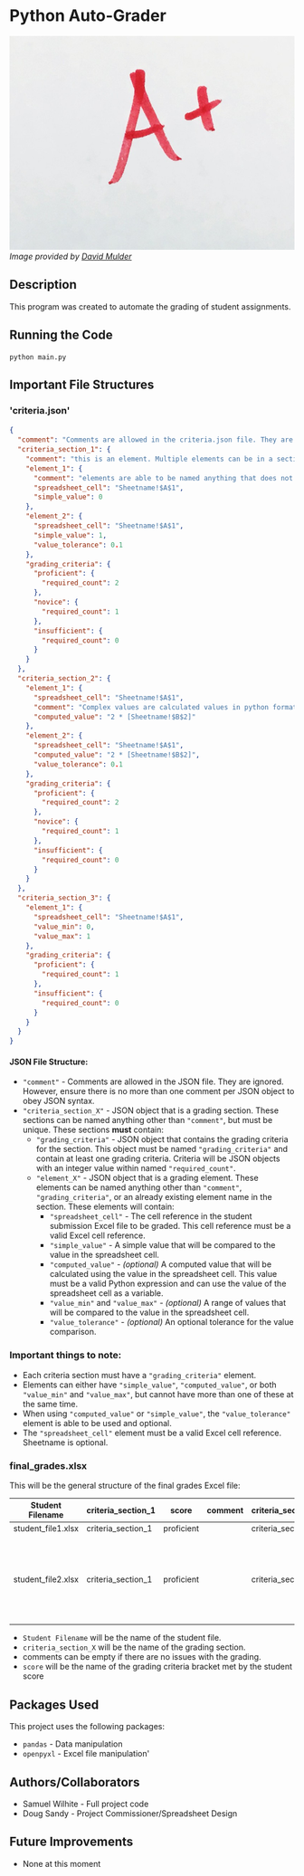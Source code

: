 # Python Auto-Grader
![readme-header-image.jpg](assets/readme-header-image.jpg)\
*Image provided by [David Mulder](https://www.flickr.com/photos/113026679@N03/26647523637)*

## Description
This program was created to automate the grading of student assignments.

## Running the Code
```shell
python main.py
```

## Important File Structures

### 'criteria.json'
```json
{
  "comment": "Comments are allowed in the criteria.json file. They are ignored.",
  "criteria_section_1": {
    "comment": "this is an element. Multiple elements can be in a section.",
    "element_1": {
      "comment": "elements are able to be named anything that does not already exist, comment or grading_criteria",
      "spreadsheet_cell": "Sheetname!$A$1",
      "simple_value": 0
    },
    "element_2": {
      "spreadsheet_cell": "Sheetname!$A$1",
      "simple_value": 1,
      "value_tolerance": 0.1
    },
    "grading_criteria": {
      "proficient": {
        "required_count": 2
      },
      "novice": {
        "required_count": 1
      },
      "insufficient": {
        "required_count": 0
      }
    }
  },
  "criteria_section_2": {
    "element_1": {
      "spreadsheet_cell": "Sheetname!$A$1",
      "comment": "Complex values are calculated values in python format. They are evaluated in the context of the spreadsheet cell value.",
      "computed_value": "2 * [Sheetname!$B$2]"
    },
    "element_2": {
      "spreadsheet_cell": "Sheetname!$A$1",
      "computed_value": "2 * [Sheetname!$B$2]",
      "value_tolerance": 0.1
    },
    "grading_criteria": {
      "proficient": {
        "required_count": 2
      },
      "novice": {
        "required_count": 1
      },
      "insufficient": {
        "required_count": 0
      }
    }
  },
  "criteria_section_3": {
    "element_1": {
      "spreadsheet_cell": "Sheetname!$A$1",
      "value_min": 0,
      "value_max": 1
    },
    "grading_criteria": {
      "proficient": {
        "required_count": 1
      },
      "insufficient": {
        "required_count": 0
      }
    }
  }
}
```

#### JSON File Structure:
- `"comment"` - Comments are allowed in the JSON file. They are ignored. However, ensure there is no more than one comment per JSON object to obey JSON syntax.
- `"criteria_section_X"` - JSON object that is a grading section. These sections can be named anything other than `"comment"`, but must be unique. These sections **must** contain:
  - `"grading_criteria"` - JSON object that contains the grading criteria for the section. This object must be named `"grading_criteria"` and contain at least one grading criteria. Criteria will be JSON objects with an integer value within named `"required_count"`.
  - `"element_X"` - JSON object that is a grading element. These elements can be named anything other than `"comment"`, `"grading_criteria"`, or an already existing element name in the section. These elements will contain:
    - `"spreadsheet_cell"` - The cell reference in the student submission Excel file to be graded. This cell reference must be a valid Excel cell reference.
    - `"simple_value"` - A simple value that will be compared to the value in the spreadsheet cell.
    - `"computed_value"` - *(optional)* A computed value that will be calculated using the value in the spreadsheet cell. This value must be a valid Python expression and can use the value of the spreadsheet cell as a variable.
    - `"value_min"` and `"value_max"` - *(optional)* A range of values that will be compared to the value in the spreadsheet cell.
    - `"value_tolerance"` - *(optional)* An optional tolerance for the value comparison.


### Important things to note:
- Each criteria section must have a `"grading_criteria"` element.
- Elements can either have `"simple_value"`, `"computed_value"`, or both `"value_min"` and `"value_max"`, but cannot have more than one of these at the same time.
- When using `"computed_value"` or `"simple_value"`, the `"value_tolerance"` element is able to be used and optional. 
- The `"spreadsheet_cell"` element must be a valid Excel cell reference. Sheetname is optional.

### final_grades.xlsx
This will be the general structure of the final grades Excel file:

| Student Filename   | criteria_section_1   | score        | comment | criteria_section_2  | score      | comment                                                             | criteria_section_3 | score        | comment                                                                  |
|--------------------|----------------------|--------------|---------|---------------------|------------|---------------------------------------------------------------------|--------------------|--------------|--------------------------------------------------------------------------|
| student_file1.xlsx | criteria_section_1   | proficient   |         | criteria_section_2  | proficient |                                                                     | criteria_section_3 | proficient   |                                                                          |
| student_file2.xlsx | criteria_section_1   | proficient   |         | criteria_section_2  | novice     | Your value for element 1 was out of tolerance, expected 2 but got 0 | criteria_section_3 | insufficient | Your value for element 1 was out of tolerance, expected 0 to 1 but got 3 |

- `Student Filename` will be the name of the student file.
- `criteria_section_X` will be the name of the grading section.
- comments can be empty if there are no issues with the grading.
- `score` will be the name of the grading criteria bracket met by the student score

## Packages Used
This project uses the following packages:
- `pandas` - Data manipulation
- `openpyxl` - Excel file manipulation'

## Authors/Collaborators
- Samuel Wilhite - Full project code
- Doug Sandy - Project Commissioner/Spreadsheet Design

## Future Improvements
- None at this moment